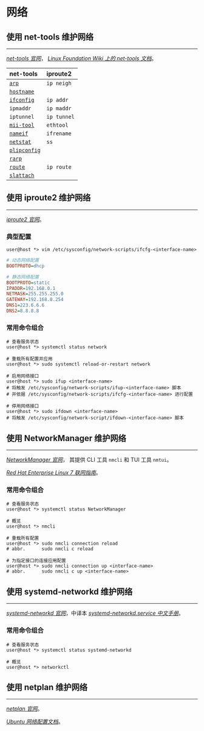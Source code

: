 # 网络

## 使用 net-tools 维护网络
---

[*net-tools 官网*](http://net-tools.sourceforge.net/)，
[*Linux Foundation Wiki 上的 net-tools 文档*](https://wiki.linuxfoundation.org/networking/net-tools)。

| net-tools         | iproute2      |
|:----------------- |:------------- |
| [`arp`][1]        | `ip neigh`
| [`hostname`][2]   |
| [`ifconfig`][3]   | `ip addr`
| `ipmaddr`         | `ip maddr`
| `iptunnel`        | `ip tunnel`
| [`mii-tool`][6]   | `ethtool`
| [`nameif`][7]     | `ifrename`
| [`netstat`][8]    | `ss`
| [`plipconfig`][9] |
| [`rarp`][10]      |
| [`route`][11]     | `ip route`
| [`slattach`][12]  |

[1]: <http://net-tools.sourceforge.net/man/arp.8.html>
[2]: <http://net-tools.sourceforge.net/man/hostname.1.html>
[3]: <http://net-tools.sourceforge.net/man/ifconfig.8.html>
[6]: <http://net-tools.sourceforge.net/man/mii-tool.8.html>
[7]: <http://net-tools.sourceforge.net/man/nameif.8.html>
[8]: <http://net-tools.sourceforge.net/man/netstat.8.html>
[9]: <http://net-tools.sourceforge.net/man/plipconfig.8.html>
[10]: <http://net-tools.sourceforge.net/man/rarp.8.html>
[11]: <http://net-tools.sourceforge.net/man/route.8.html>
[12]: <http://net-tools.sourceforge.net/man/slattach.8.html>

## 使用 iproute2 维护网络
---

[*iproute2 官网*](https://wiki.linuxfoundation.org/networking/iproute2)。

### 典型配置

```fish
user@host *> vim /etc/sysconfig/network-scripts/ifcfg-<interface-name>
```

```ini
# 动态网络配置
BOOTPROTO=dhcp

# 静态网络配置
BOOTPROTO=static
IPADDR=192.168.0.1
NETMASK=255.255.255.0
GATEWAY=192.168.0.254
DNS1=223.6.6.6
DNS2=8.8.8.8
```

### 常用命令组合

```fish
# 查看服务状态
user@host *> systemctl status network

# 重载所有配置并应用
user@host *> sudo systemctl reload-or-restart network

# 启用网络接口
user@host *> sudo ifup <interface-name>
# 将触发 /etc/sysconfig/network-scripts/ifup-<interface-name> 脚本
# 并依据 /etc/sysconfig/network-scripts/ifcfg-<interface-name> 进行配置

# 停用网络接口
user@host *> sudo ifdown <interface-name>
# 将触发 /etc/sysconfig/network-script/ifdown-<interface-name> 脚本
```

## 使用 NetworkManager 维护网络
---

[*NetworkManager 官网*](https://wiki.gnome.org/Projects/NetworkManager)，
其提供 CLI 工具 `nmcli` 和 TUI 工具 `nmtui`。

[*Red Hat Enterprise Linux 7 联网指南*](https://access.redhat.com/documentation/zh-cn/red_hat_enterprise_linux/7/html/networking_guide/)。


### 常用命令组合

```fish
# 查看服务状态
user@host *> systemctl status NetworkManager

# 概览
user@host *> nmcli

# 重载所有配置
user@host *> sudo nmcli connection reload
# abbr.      sudo nmcli c reload

# 为指定接口的连接应用配置
user@host *> sudo nmcli connection up <interface-name>
# abbr.      sudo nmcli c up <interface-name>
```

## 使用 systemd-networkd 维护网络
---

[*systemd-networkd 官网*](https://www.freedesktop.org/software/systemd/man/systemd-networkd.service.html)，中译本 [*systemd-networkd.service 中文手册*](http://www.jinbuguo.com/systemd/systemd-networkd.service.html)。


### 常用命令组合

```fish
# 查看服务状态
user@host *> systemctl status systemd-networkd

# 概览
user@host *> networkctl
```

## 使用 netplan 维护网络
---

[*netplan 官网*](https://netplan.io/)。

[*Ubuntu 网络配置文档*](https://ubuntu.com/server/docs/network-configuration)。
